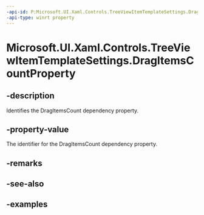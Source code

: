 ```yaml
---
-api-id: P:Microsoft.UI.Xaml.Controls.TreeViewItemTemplateSettings.DragItemsCountProperty
-api-type: winrt property
---
```


<!-- Property syntax.
public DependencyProperty DragItemsCountProperty { get; }
-->

# Microsoft.UI.Xaml.Controls.TreeViewItemTemplateSettings.DragItemsCountProperty

## -description

Identifies the DragItemsCount dependency property.

## -property-value

The identifier for the DragItemsCount dependency property.

## -remarks

## -see-also

## -examples

